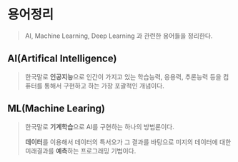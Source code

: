 # 용어정리

> AI, Machine Learning, Deep Learning 과 관련한 용어들을 정리한다.



## AI(Artifical Intelligence)

> 한국말로 **인공지능**으로  인간이 가지고 있는 학습능력, 응용력, 추론능력 등을 컴퓨터를 통해서 구현하고 하는 가장 포괄적인 개념이다.





## ML(Machine Learing)

> 한국말로 **기계학습**으로 AI를 구현하는 하나의 방법론이다.
>
> **데이터**를 이용해서 데이터의 특서오가 그 결과를 바탕으로 미지의 데이터에 대한 미래결과를 **예측**하는 프로그래밍 기법이다.



